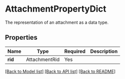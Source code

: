 # AttachmentPropertyDict

The representation of an attachment as a data type.

## Properties
| Name | Type | Required | Description |
| ------------ | ------------- | ------------- | ------------- |
**rid** | AttachmentRid | Yes |  |


[[Back to Model list]](../../../README.md#models-v1-link) [[Back to API list]](../../../README.md#apis-v1-link) [[Back to README]](../../../README.md)
